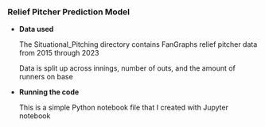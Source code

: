 ### Relief Pitcher Prediction Model 

* **Data used**

	The Situational_Pitching directory contains FanGraphs relief pitcher data from 2015 through 2023

 	Data is split up across innings, number of outs, and the amount of runners on base

* **Running the code**

  	This is a simple Python notebook file that I created with Jupyter notebook

